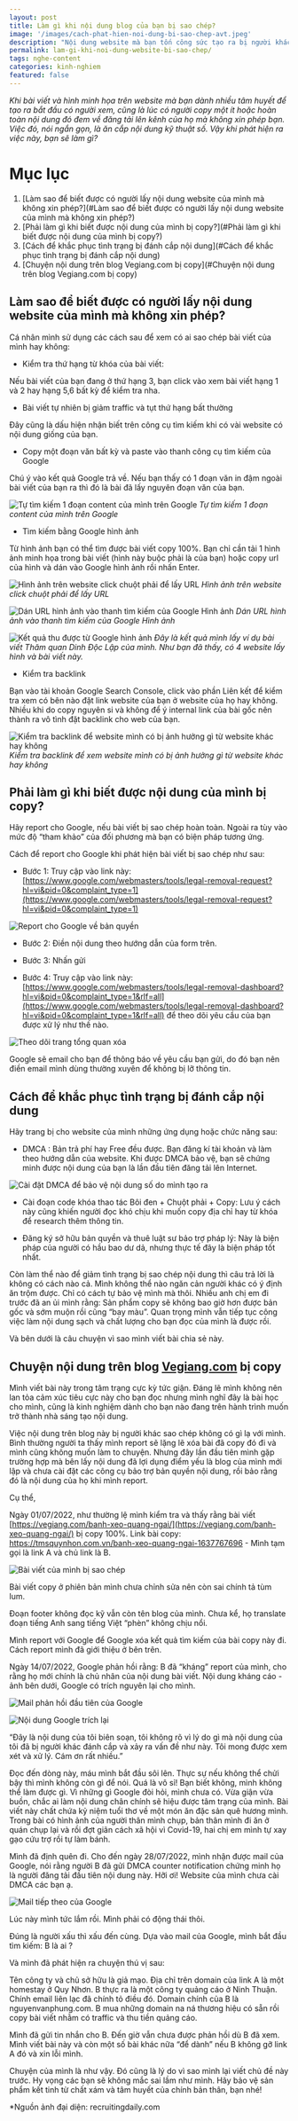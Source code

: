 ```yaml
---
layout: post
title: Làm gì khi nội dung blog của bạn bị sao chép?
image: '/images/cach-phat-hien-noi-dung-bi-sao-chep-avt.jpeg'
description: "Nội dung website mà bạn tốn công sức tạo ra bị người khác sao chép không xin phép. Bạn sẽ làm gì khi phát hiện ra việc này? Bài viết hôm nay là trải nghiệm thực tế làm content của mình"
permalink: lam-gi-khi-noi-dung-website-bi-sao-chep/
tags: nghe-content
categories: kinh-nghiem
featured: false
---
```

_Khi bài viết và hình minh họa trên website mà bạn dành nhiều tâm huyết để tạo ra bắt đầu có người xem, cũng là lúc có người copy một ít hoặc hoàn toàn nội dung đó đem về đăng tải lên kênh của họ mà không xin phép bạn. Việc đó, nói ngắn gọn, là ăn cắp nội dung kỹ thuật số. Vậy khi phát hiện ra việc này, bạn sẽ làm gì?_ 

# Mục lục
1. [Làm sao để biết được có người lấy nội dung website của mình mà không xin phép?](#Làm sao để biết được có người lấy nội dung website của mình mà không xin phép?)
2. [Phải làm gì khi biết được nội dung của mình bị copy?](#Phải làm gì khi biết được nội dung của mình bị copy?)
3. [Cách để khắc phục tình trạng bị đánh cắp nội dung](#Cách để khắc phục tình trạng bị đánh cắp nội dung)
4. [Chuyện nội dung trên blog Vegiang.com bị copy](#Chuyện nội dung trên blog Vegiang.com bị copy)

## Làm sao để biết được có người lấy nội dung website của mình mà không xin phép? <a name="Làm sao để biết được có người lấy nội dung website của mình mà không xin phép?"></a>

Cá nhân mình sử dụng các cách sau để xem có ai sao chép bài viết của mình hay không:

-	Kiểm tra thứ hạng từ khóa của bài viết:

Nếu bài viết của bạn đang ở thứ hạng 3, bạn click vào xem bài viết hạng 1 và 2 hay hạng 5,6 bất kỳ để kiểm tra nha.

-	Bài viết tự nhiên bị giảm traffic và tụt thứ hạng bất thường

Đây cũng là dấu hiện nhận biết trên công cụ tìm kiếm khi có vài website có nội dung giống của bạn.

-	Copy một đoạn văn bất kỳ và paste vào thanh công cụ tìm kiếm của Google

Chú ý vào kết quả Google trả về. Nếu bạn thấy có 1 đoạn văn in đậm ngoài bài viết của bạn ra thì đó là bài đã lấy nguyên đoạn văn của bạn.

![Tự tìm kiếm 1 đoạn content của mình trên Google](/images/cach-phat-hien-noi-dung-bi-sao-chep.PNG)
_Tự tìm kiếm 1 đoạn content của mình trên Google_

-	Tìm kiếm bằng Google hình ảnh

Từ hình ảnh bạn có thể tìm được bài viết copy 100%. Bạn chỉ cần tải 1 hình ảnh minh họa trong bài viết (hình này buộc phải là của bạn) hoặc copy url của hình và dán vào Google hình ảnh rồi nhấn Enter.

![Hình ảnh trên website click chuột phải để lấy URL](/images/cach-phat-hien-noi-dung-bi-sao-chep2.png)
_Hình ảnh trên website click chuột phải để lấy URL_

![Dán URL hình ảnh vào thanh tìm kiếm của Google Hình ảnh](/images/cach-phat-hien-noi-dung-bi-sao-chep1.PNG)
_Dán URL hình ảnh vào thanh tìm kiếm của Google Hình ảnh_

![Kết quả thu được từ Google hình ảnh](/images/cach-phat-hien-noi-dung-bi-sao-chep3.PNG)
_Đây là kết quả mình lấy ví dụ bài viết Thăm quan Dinh Độc Lập của mình. Như bạn đã thấy, có 4 website lấy hình và bài viết này._

-	Kiểm tra backlink

Bạn vào tài khoản Google Search Console, click vào phần Liên kết để kiểm tra xem có bên nào đặt link website của bạn ở website của họ hay không. Nhiều khi do copy nguyên si và không để ý internal link của bài gốc nên thành ra vô tình đặt backlink cho web của bạn.

![Kiểm tra backlink để website mình có bị ảnh hưởng gì từ website khác hay không](/images/cach-phat-hien-noi-dung-bi-sao-chep4.PNG)
_Kiểm tra backlink để xem website mình có bị ảnh hưởng gì từ website khác hay không_

## Phải làm gì khi biết được nội dung của mình bị copy? <a name="Phải làm gì khi biết được nội dung của mình bị copy?"></a>

Hãy report cho Google, nếu bài viết bị sao chép hoàn toàn. Ngoài ra tùy vào mức độ “tham khảo” của đối phương mà bạn có biện pháp tương ứng. 

Cách để report cho Google khi phát hiện bài viết bị sao chép như sau:

-	Bước 1: Truy cập vào link này: [https://www.google.com/webmasters/tools/legal-removal-request?hl=vi&pid=0&complaint_type=1](https://www.google.com/webmasters/tools/legal-removal-request?hl=vi&pid=0&complaint_type=1)

![Report cho Google về bản quyền](/images/cach-phat-hien-noi-dung-bi-sao-chep5.PNG)

-	Bước 2: Điền nội dung theo hướng dẫn của form trên.

-	Bước 3: Nhấn gửi

-	Bước 4: Truy cập vào link này: [https://www.google.com/webmasters/tools/legal-removal-dashboard?hl=vi&pid=0&complaint_type=1&rlf=all](https://www.google.com/webmasters/tools/legal-removal-dashboard?hl=vi&pid=0&complaint_type=1&rlf=all) để theo dõi yêu cầu của bạn được xử lý như thế nào.

![Theo dõi trang tổng quan xóa](/images/cach-phat-hien-noi-dung-bi-sao-chep6.PNG)

Google sẽ email cho bạn để thông báo về yêu cầu bạn gửi, do đó bạn nên điền email mình dùng thường xuyên để không bị lỡ thông tin. 

## Cách để khắc phục tình trạng bị đánh cắp nội dung <a name="ách để khắc phục tình trạng bị đánh cắp nội dung"></a>

Hãy trang bị cho website của mình những ứng dụng hoặc chức năng sau:

-	DMCA : Bản trả phí hay Free đều được. Bạn đăng kí tài khoản và làm theo hướng dẫn của website. Khi được DMCA bảo vệ, bạn sẽ chứng minh được nội dung của bạn là lần đầu tiên đăng tải lên Internet.

![Cài đặt DMCA để bảo vệ nội dung số do mình tạo ra](/images/cach-phat-hien-noi-dung-bi-sao-chep7.PNG)

-	Cài đoạn code khóa thao tác Bôi đen + Chuột phải + Copy: Lưu ý cách này cũng khiến người đọc khó chịu khi muốn copy địa chỉ hay từ khóa để research thêm thông tin.

-	Đăng ký sở hữu bản quyền và thuê luật sư bảo trợ pháp lý: Này là biện pháp của người có hầu bao dư dả, nhưng thực tế đây là biện pháp tốt nhất.

Còn làm thể nào để giảm tình trạng bị sao chép nội dung thì câu trả lời là không có cách nào cả. Mình không thể nào ngăn cản người khác có ý định ăn trộm được. Chỉ có cách tự bảo vệ mình mà thôi. Nhiều anh chị em đi trước đã an ủi mình rằng: Sản phẩm copy sẽ không bao giờ hơn được bản gốc và sớm muộn rồi cũng “bay màu”. Quan trọng mình vẫn tiếp tục công việc làm nội dung sạch và chất lượng cho bạn đọc của mình là được rồi.

Và bên dưới là câu chuyện vì sao mình viết bài chia sẻ này.

## Chuyện nội dung trên blog [Vegiang.com](https://vegiang.com/) bị copy <a name="Chuyện nội dung trên blog [Vegiang.com](https://vegiang.com/) bị copy"></a>

Mình viết bài này trong tâm trạng cực kỳ tức giận. Đáng lẽ mình không nên lan tỏa cảm xúc tiêu cực này cho bạn đọc nhưng mình nghĩ đây là bài học cho mình, cũng là kinh nghiệm dành cho bạn nào đang trên hành trình muốn trở thành nhà sáng tạo nội dung.

Việc nội dung trên blog này bị người khác sao chép không có gì lạ với mình. Bình thường người ta thấy mình report sẽ lặng lẽ xóa bài đã copy đó đi và mình cũng không muốn làm to chuyện. Nhưng đây lần đầu tiên mình gặp trường hợp mà bên lấy nội dung đã lợi dụng điểm yếu là blog của mình mới lập và chưa cài đặt các công cụ bảo trợ bản quyền nội dung, rồi bảo rằng đó là nội dung của họ khi mình report.

Cụ thể,

Ngày 01/07/2022, như thường lệ mình kiểm tra và thấy rằng bài viết [https://vegiang.com/banh-xeo-quang-ngai/](https://vegiang.com/banh-xeo-quang-ngai/) bị copy 100%. Link bài copy: https://tmsquynhon.com.vn/banh-xeo-quang-ngai-1637767696 - Mình tạm gọi là link A và chủ link là B.

![Bài viết của mình bị sao chép](/images/cach-phat-hien-noi-dung-bi-sao-chep11.PNG)

Bài viết copy ở phiên bản mình chưa chỉnh sửa nên còn sai chính tả tùm lum.

Đoạn footer không đọc kỹ vẫn còn tên blog của mình. Chưa kể, họ translate đoạn tiếng Anh sang tiếng Việt “phèn” không chịu nổi.

Mình report với Google để Google xóa kết quả tìm kiếm của bài copy này đi. Cách report mình đã giới thiệu ở bên trên.

Ngày 14/07/2022, Google phản hồi rằng: B đã “kháng” report của mình, cho rằng họ mới chính là chủ nhân của nội dung bài viết. Nội dung kháng cáo - ảnh bên dưới, Google có trích nguyên lại cho mình.

![Mail phản hồi đầu tiên của Google](/images/cach-phat-hien-noi-dung-bi-sao-chep8.PNG)

![Nội dung Google trích lại](/images/cach-phat-hien-noi-dung-bi-sao-chep9.PNG)

“Đây là nội dung của tôi biên soạn, tôi không rõ vì lý do gì mà nội dung của tôi đã bị người khác đánh cắp và xảy ra vấn đề như này. Tôi mong được xem xét và xử lý. Cám ơn rất nhiều.”

Đọc đến dòng này, máu mình bắt đầu sôi lên. Thực sự nếu không thể chửi bậy thì mình không còn gì để nói. Quá là vô sỉ! Bạn biết không, mình không thể làm được gì. Vì những gì Google đòi hỏi, mình chưa có. Vừa giận vừa buồn, chắc ai làm nội dung chân chính sẽ hiệu được tâm trạng của mình. Bài viết này chất chứa kỷ niệm tuổi thơ về một món ăn đặc sản quê hương mình. Trong bài có hình ảnh của người thân mình chụp, bản thân mình đi ăn ở quán chụp lại và rồi đợt giãn cách xã hội vì Covid-19, hai chị em mình tự xay gạo cứu trợ rồi tự làm bánh.

Mình đã định quên đi. Cho đến ngày 28/07/2022, mình nhận được mail của Google, nói rằng người B đã gửi DMCA counter notification chứng minh họ là người đăng tải đầu tiên nội dung này. Hỡi ơi! Website của mình chưa cài DMCA các bạn ạ.

![Mail tiếp theo của Google](/images/cach-phat-hien-noi-dung-bi-sao-chep10.PNG)

Lúc này mình tức lắm rồi. Mình phải có động thái thôi.

Đúng là người xấu thì xấu đến cùng. Dựa vào mail của Google, mình bắt đầu tìm kiếm: B là ai ?

Và mình đã phát hiện ra chuyện thú vị sau:

Tên công ty và chủ sở hữu là giả mạo. Địa chỉ trên domain của link A là một homestay ở Quy Nhơn. B thực ra là một công ty quảng cáo ở Ninh Thuận. Chính email liên lạc đã chính tỏ điều đó. Domain chính của B là nguyenvanphung.com. B mua những domain na ná thương hiệu có sẵn rồi copy bài viết nhằm có traffic và thu tiền quảng cáo.

Mình đã gửi tin nhắn cho B. Đến giờ vẫn chưa được phản hồi dù B đã xem. Mình viết bài này và còn một số bài khác nữa “để dành” nếu B không gỡ link A đó và xin lỗi mình.

Chuyện của mình là như vậy. Đó cũng là lý do vì sao mình lại viết chủ đề này trước. Hy vọng các bạn sẽ không mắc sai lầm như mình. Hãy bảo vệ sản phẩm kết tinh từ chất xám và tâm huyết của chính bản thân, bạn nhé!

*Nguồn ảnh đại diện: recruitingdaily.com
